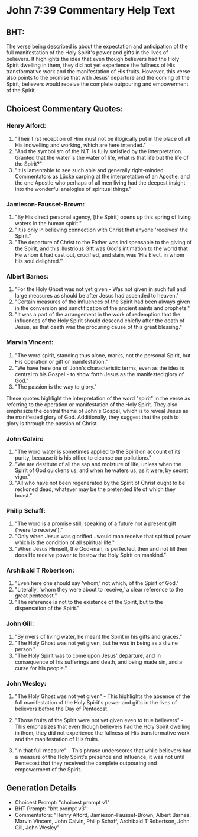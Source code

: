 # John 7:39 Commentary Help Text

## BHT:
The verse being described is about the expectation and anticipation of the full manifestation of the Holy Spirit's power and gifts in the lives of believers. It highlights the idea that even though believers had the Holy Spirit dwelling in them, they did not yet experience the fullness of His transformative work and the manifestation of His fruits. However, this verse also points to the promise that with Jesus' departure and the coming of the Spirit, believers would receive the complete outpouring and empowerment of the Spirit.

## Choicest Commentary Quotes:
### Henry Alford:
1. "Their first reception of Him must not be illogically put in the place of all His indwelling and working, which are here intended."
2. "And the symbolism of the N.T. is fully satisfied by the interpretation. Granted that the water is the water of life, what is that life but the life of the Spirit?"
3. "It is lamentable to see such able and generally right-minded Commentators as Lücke carping at the interpretation of an Apostle, and the one Apostle who perhaps of all men living had the deepest insight into the wonderful analogies of spiritual things."

### Jamieson-Fausset-Brown:
1. "By His direct personal agency, [the Spirit] opens up this spring of living waters in the human spirit."
2. "It is only in believing connection with Christ that anyone 'receives' the Spirit."
3. "The departure of Christ to the Father was indispensable to the giving of the Spirit, and this illustrious Gift was God's intimation to the world that He whom it had cast out, crucified, and slain, was 'His Elect, in whom His soul delighted.'"

### Albert Barnes:
1. "For the Holy Ghost was not yet given - Was not given in such full and large measures as should be after Jesus had ascended to heaven."
2. "Certain measures of the influences of the Spirit had been always given in the conversion and sanctification of the ancient saints and prophets."
3. "It was a part of the arrangement in the work of redemption that the influences of the Holy Spirit should descend chiefly after the death of Jesus, as that death was the procuring cause of this great blessing."

### Marvin Vincent:
1. "The word spirit, standing thus alone, marks, not the personal Spirit, but His operation or gift or manifestation."
2. "We have here one of John's characteristic terms, even as the idea is central to his Gospel - to show forth Jesus as the manifested glory of God."
3. "The passion is the way to glory."

These quotes highlight the interpretation of the word "spirit" in the verse as referring to the operation or manifestation of the Holy Spirit. They also emphasize the central theme of John's Gospel, which is to reveal Jesus as the manifested glory of God. Additionally, they suggest that the path to glory is through the passion of Christ.

### John Calvin:
1. "The word water is sometimes applied to the Spirit on account of its purity, because it is his office to cleanse our pollutions."
2. "We are destitute of all the sap and moisture of life, unless when the Spirit of God quickens us, and when he waters us, as it were, by secret vigor."
3. "All who have not been regenerated by the Spirit of Christ ought to be reckoned dead, whatever may be the pretended life of which they boast."

### Philip Schaff:
1. "The word is a promise still, speaking of a future not a present gift ('were to receive')."
2. "Only when Jesus was glorified...would man receive that spiritual power which is the condition of all spiritual life."
3. "When Jesus Himself, the God-man, is perfected, then and not till then does He receive power to bestow the Holy Spirit on mankind."

### Archibald T Robertson:
1. "Even here one should say 'whom,' not which, of the Spirit of God." 
2. "Literally, 'whom they were about to receive,' a clear reference to the great pentecost." 
3. "The reference is not to the existence of the Spirit, but to the dispensation of the Spirit."

### John Gill:
1. "By rivers of living water, he meant the Spirit in his gifts and graces."
2. "The Holy Ghost was not yet given, but he was in being as a divine person."
3. "The Holy Spirit was to come upon Jesus' departure, and in consequence of his sufferings and death, and being made sin, and a curse for his people."

### John Wesley:
1. "The Holy Ghost was not yet given" - This highlights the absence of the full manifestation of the Holy Spirit's power and gifts in the lives of believers before the Day of Pentecost.

2. "Those fruits of the Spirit were not yet given even to true believers" - This emphasizes that even though believers had the Holy Spirit dwelling in them, they did not experience the fullness of His transformative work and the manifestation of His fruits.

3. "In that full measure" - This phrase underscores that while believers had a measure of the Holy Spirit's presence and influence, it was not until Pentecost that they received the complete outpouring and empowerment of the Spirit.


## Generation Details
- Choicest Prompt: "choicest prompt v1"
- BHT Prompt: "bht prompt v3"
- Commentators: "Henry Alford, Jamieson-Fausset-Brown, Albert Barnes, Marvin Vincent, John Calvin, Philip Schaff, Archibald T Robertson, John Gill, John Wesley"
